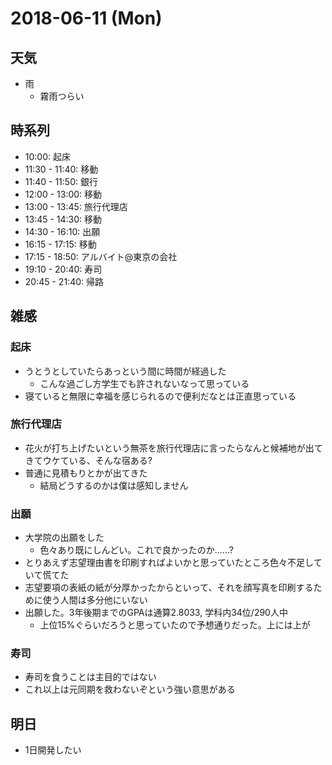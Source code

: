 # 2018-06-11 (Mon)

## 天気

- 雨
  - 霧雨つらい

## 時系列

- 10:00: 起床
- 11:30 - 11:40: 移動
- 11:40 - 11:50: 銀行
- 12:00 - 13:00: 移動
- 13:00 - 13:45: 旅行代理店
- 13:45 - 14:30: 移動
- 14:30 - 16:10: 出願
- 16:15 - 17:15: 移動
- 17:15 - 18:50: アルバイト@東京の会社
- 19:10 - 20:40: 寿司
- 20:45 - 21:40: 帰路

## 雑感

### 起床

- うとうとしていたらあっという間に時間が経過した
  - こんな過ごし方学生でも許されないなって思っている
- 寝ていると無限に幸福を感じられるので便利だなとは正直思っている

### 旅行代理店

- 花火が打ち上げたいという無茶を旅行代理店に言ったらなんと候補地が出てきてウケている、そんな宿ある?
- 普通に見積もりとかが出てきた
  - 結局どうするのかは僕は感知しません

### 出願

- 大学院の出願をした
  - 色々あり既にしんどい。これで良かったのか……?
- とりあえず志望理由書を印刷すればよいかと思っていたところ色々不足していて慌てた
- 志望要項の表紙の紙が分厚かったからといって、それを顔写真を印刷するために使う人間は多分他にいない
- 出願した。3年後期までのGPAは通算2.8033, 学科内34位/290人中
  - 上位15%ぐらいだろうと思っていたので予想通りだった。上には上が

### 寿司

- 寿司を食うことは主目的ではない
- これ以上は元同期を救わないぞという強い意思がある

## 明日

- 1日開発したい
